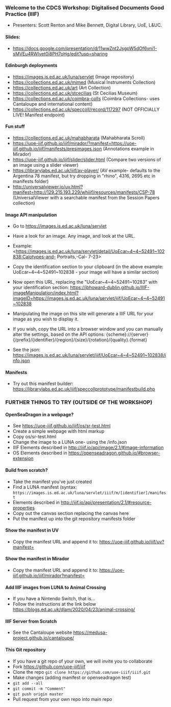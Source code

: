 ### Welcome to the CDCS Workshop: Digitalised Documents Good Practice (IIIF) 
* Presenters: Scott Renton and Mike Bennett, Digital Library, UoE, L&UC.

#### Slides: 
* <https://docs.google.com/presentation/d/11wwZnt2JsgpW5dOf6vni1-sMVEu4RWlvet0i8PH7oHg/edit?usp=sharing>

#### Edinburgh deployments
* <https://images.is.ed.ac.uk/luna/servlet> (Image repository)
* <https://collections.ed.ac.uk/mimed> (Musical Instruments Collection)
* <https://collections.ed.ac.uk/art> (Art Collection)
* <https://collections.ed.ac.uk/stcecilias> (St Cecilias Museum)
* <https://collections.ed.ac.uk/coimbra-colls> (Coimbra Collections- uses Cantaloupe and international content)
* <https://collections.ed.ac.uk/speccoll/record/117297> (NOT OFFICIALLY LIVE! Manifest endpoint)

#### Fun stuff
* <https://collections.ed.ac.uk/mahabharata> (Mahabharata Scroll)
* <https://uoe-iiif.github.io/iiif/mirador/?manifest=https://uoe-iiif.github.io/iiif/manifests/presimages.json> (Annotations example in Mirador)
* <https://uoe-iiif.github.io/iiif/slider/slider.html> (Compare two versions of an image using a slider viewer)
* <https://librarylabs.ed.ac.uk/iiif/av-player/> (AV example- defaults to the Argentina 78 manifest, but try dropping in "rhino", 4316, 2695 etc in manifests folder)
* <http://universalviewer.io/uv.html?manifest=http://129.215.193.229/whiiif/resources/manifests/CSP-78> (UniversalViewer with a searchable manifest from the Session Papers collection)

#### Image API manipulation
* Go to <https://images.is.ed.ac.uk/luna/servlet>
* Have a look for an image. Any image, and look at the URL.
* Example:
<https://images.is.ed.ac.uk/luna/servlet/detail/UoEcar~4~4~52491~102838:Calotypes-and- Portraits,-Cal- 7-23>
* Copy the identification section to your clipboard (in the above example: UoEcar~4~4~52491~102838 - your image will have a similar section)

* Now open this URL, replacing the "UoEcar~4~4~52491~10283" with your identification section:
<https://jbhoward-dublin.github.io/IIIF-imageManipulation/index.html?imageID=https://images.is.ed.ac.uk/luna/servlet/iiif/UoEcar~4~4~52491~102838>

* Manipulating the image on this site will generate a IIIF URL for your image as you wish to display it.

* If you wish, copy the URL into a browser window and you can manually alter the settings, based on the API options:
{scheme}://{server}{/prefix}/{identifier}/{region}/{size}/{rotation}/{quality}.{format}

* See the json: 
<https://images.is.ed.ac.uk/luna/servlet/iiif/UoEcar~4~4~52491~102838/info.json>

#### Manifests
* Try out this manifest builder: 
<https://librarylabs.ed.ac.uk/iiif/speccollprototype/manifestbuild.php>


### FURTHER THINGS TO TRY (OUTSIDE OF THE WORKSHOP)

#### OpenSeaDragon in a webpage?
* See <https://uoe-iiif.github.io/iiif/os/sr-test.html>
* Create a simple webpage with html markup
* Copy os/sr-test.html
* Change the image to a LUNA one- using the /info.json
* IIIF Elements described in <http://iiif.io/api/image/2.1/#image-information>
* OS Elements described in <https://openseadragon.github.io/#browser-extension>

#### Build from scratch?
* Take the manifest you've just created
* Find a LUNA manifest (syntax: 
`https://images.is.ed.ac.uk/luna/servlet/iiif/m/[identifier]/manifest`
* Elements described in <http://iiif.io/api/presentation/2.1/#resource-properties>
* Copy out the canvas section replacing the canvas here
* Put the manifest up into the git repository manifests folder

#### Show the manifest in UV
* Copy the manifest URL and append it to: 
<https://uoe-iiif.github.io/iiif/uv?manifest=>

#### Show the manifest in Mirador
* Copy the manifest URL and append it to: 
<https://uoe-iiif.github.io/iiif/mirador?manifest=>

#### Add IIIF images from LUNA to Animal Crossing
* If you have a Nintendo Switch, that is...
* Follow the instructions at the link below
<https://blogs.ed.ac.uk/dlam/2020/04/23/animal-crossing/>

#### IIIF Server from Scratch
* See the Cantaloupe website
<https://medusa-project.github.io/cantaloupe/>

#### This Git repository
* If you have a git repo of your own, we will invite you to collaborate
* Fork <https://github.com/uoe-iiif/iiif>
* Clone the repo `git clone https://github.com/uoe-iiif/iiif.git`
* Make changes (adding manifest or openseadragon test)
* `git add --all`
* `git commit -m "Comment"`
* `git push origin master`
* Pull request from your own repo into main repo
